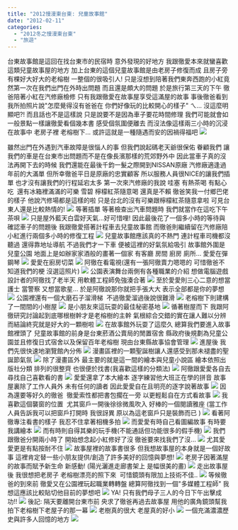 ```yaml
---
title: "2012慢漫東台東: 兒童故事館"
date: "2012-02-11"
categories: 
  - "2012冬之慢漫東台東"
  - "旅遊"
---
```


台東故事館是這回在找台東市的民宿時 意外發現的好地方 我跟徹愛本來就蠻喜歡這類兒童故事屋的地方 加上台東的這個兒童故事館是由老房子修復而成 且房子旁有棵好大好大的老榕樹 一整個的很吸引人! 只是沒想到陪著我們東奔西跑的小紅竟然第一次在我們出門在外時出問題 而且還是頗大的問題 於是旅行第三天的下午 徹爸陪著小紅在汽修廠檢修 只有我跟徹愛在故事屋享受這滿屋的故事 事後徹爸看到我所拍照片說"怎麼覺得沒有爸爸在 你們好像玩的比較開心的樣子" ㄟ... 沒這麼明顯吧?! 而且話也不是這樣說 只是說要不是因為車子要花時間修理 我們可能就會如一般景點一樣讓徹愛看個幾本書 感受個氛圍便離去 而沒法像這樣兩三小時的沉浸在故事中 老房子裡 老榕樹下... 或許這就是一種隨遇而安的因禍得福吧 ![](images/6723428711_bb94b20dda.jpg) 

雖然出門在外遇到汽車故障是很惱人的事 但我們說起碼老天爺很保佑 眷顧我們 讓我們的車是在台東市出問題而不是在像長濱那樣的荒郊野外中 因此當車子真的沒法再開下去的時候 我們還能在最後千鈞一髮之際開到NISSAN原廠 汽修廠適逢過年前的大滿單 但所幸徹爸平日是原廠的忠實顧客 所以服務人員很NICE的讓我們插單 也才沒有讓我們的行程延宕太多 第一次來汽修廠的我說 哇塞 有熱茶喝 有點心吃  還有冰箱裡滿滿的可樂 雪碧 檸檬紅茶隨意喝 還真是不賴 徹爸笑我一付鄉巴佬的樣子 他說汽修場都是這樣的啦 只是台北的沒有可樂跟檸檬紅茶隨意拿啦 可見台東人還是比較熱情的! ![](images/6723430751_5a62da5a3e.jpg) 等著插單 等著檢查出汽車問題時 我們就當作在這吃下午茶唄 ![](images/6723430907_756a4b6fd0.jpg) 只是屋外藍天白雲好天氣...好可惜哩! 因此最後花了一個多小時的等待與確認車子的問題後 我跟徹愛搭著計程車去兒童故事館 而徹爸則繼續留在汽修廠陪小紅進行兩個多小時的修復工程 ![](images/6723430595_91c220136a.jpg) 兒童故事館應該真的不熱門 連計程車司機都沒聽過 還得靠地址導航 不過我們才一下車 便被這裡的好氣氛給吸引 故事館外圍是兒童公園 地面上是如辦家家酒般的畫著一個家 有客廳 房間 廚房 廁所... 愛愛在彈鋼琴 ![](images/6723430421_2c729be69b.jpg) 愛愛在廚房切菜 ![](images/6723430055_5646edcc94.jpg) 阿徹在看電視(還有一張阿徹賣力嗯嗯的 可惜徹爸不知道我們的梗 沒選這照片) ![](images/6723430263_8a0a0c6a8f.jpg) 公園表演舞台兩側有各種職業的介紹 想做電腦遊戲設計者的阿徹找了老半天 用軟體工程師免強湊合著 ![](images/6723429747_56b30204d6.jpg) 至於愛愛則三心二意的想當護士 當警察 又想當歌星... 於是阿徹說那你就把手張大大 表示全部都是你的夢想 ![](images/6723429539_86f3f18d02.jpg) 公園裡還有一個大磨石子溜滑梯  不過徹愛溜過後說很難滑 ![](images/6723429369_a58a93df38.jpg) 老榕樹下則建構了一間間的小樹屋 ![](images/6723429059_0c5f035176.jpg) 是小朋友來這玩耍的最佳秘密基地 ![](images/6723429233_eb7c54e2f1.jpg) 循著樹屋而下 我跟阿徹研究討論起到底哪根樹幹才是老榕樹的主幹 氣根綜合交錯的實在讓人難以分辨  而結論終究就是好大的一顆樹啦 ![](images/6723428917_28f2ede181.jpg) 在故事館外玩耍了這麼久 總算我們要進入故事館裡頭了 兒童故事館的前身是台東菸酒公賣局的閒置宿舍 縣政府後規劃為兒童公園並且修復日式宿舍以及保留百年老榕樹 現由台東縣故事協會管理 ![](images/6723428525_59bba5db42.jpg) 進屋後 我們先很快速地瀏覽館內分佈 ![](images/6723426077_d2c32d3324.jpg) 漫畫區裡的一顆聖誕樹讓人還感受到那未褪盡的聖誕節氣氛 ![](images/6723428371_00319aac91.jpg) 除了漫畫區外 最主要的就是這一間的繪本與兒童小說區 繪本依照出版社分類 排列的很整齊 也很便於找書(我喜歡這樣的分類法) ![](images/6723427899_0056f4b782.jpg) 阿徹跟愛愛各自去尋找自己喜歡看的書 ![](images/6723428197_3cedc576fa.jpg) 愛愛還拿了本大繪本 逐字練習他大班正在學的拼音 故事屋裏除了工作人員外 未有任何的讀者 因此愛愛自在且明亮的逐字說著故事 ![](images/6723428045_7dd50b421d.jpg) 因為還要等好久的徹爸  徹愛索性都把書包擱在一旁 以更輕鬆自在方式看故事 ![](images/6723426947_372d9cf77a.jpg) 我喜歡這個襲窗的位置  尤其窗戶一開後徐徐微風吹入 好棒的一個閱讀雅座 (當工作人員告訴我可以把窗戶打開時 我很訝異 原以為這老窗戶只是裝飾而已 ) ![](images/6723427065_c6a07f6a6b.jpg) 看著阿徹專注看書的樣子 我忍不住拿著相機多拍 ![](images/6723427547_7dcc831cec.jpg) 而愛愛有時自己看圖編故事 有時要我講繪本 ![](images/6723427223_1285373a1c.jpg) 而有時則自得其樂的玩手機(不能通話但功能很多的假手機) ![](images/6723426437_efa8129f74.jpg) 我們跟徹爸分開兩小時了 開始想念起小紅修好了沒 徹爸要來找我們了沒... ![](images/6723426583_2981e307fc.jpg) 尤其愛愛更是有點按耐不住 ![](images/6723426789_58cd8664b1.jpg) 故事屋裡的故事書很多 但我想故事屋的本身就是一個好故事 這裡肯定替一些小朋友提供/創造了許多美好的回憶與夢想! ![](images/6723425917_afe23b9690.jpg) 老房子因著滿屋的故事而賦予新生命 新感動! (陽光灑進走廊書架上 是幅很美的畫) ![](images/6723426279_540a6a05e4.jpg) 走出故事屋後 我很想把老房子 老榕樹漂亮的照下來  可惜鏡頭有限加上技術不佳.. ![](images/6723425455_42a545b8b7.jpg) 等候徹爸的到來前 徹愛又在公園裡玩起職業轉轉盤 總算阿徹找到一個"多媒體工程師" 我想這應該比較貼切他目前的夢想吧 ![](images/6723425617_c35e4be485.jpg) YA! 只有我們母子三人的今日下午出擊成功!! ![](images/6723425251_af28686581.jpg) 後記: 隔天要離開台東市前 央求了徹爸再過去故事屋 用他的廣角鏡頭幫我拍下老榕樹下老屋子的那一幕 ![](images/6728593987_19fd0e5ff3.jpg) 老樹真的很大 老屋真的好小 ![](images/6728593183_279f8feee0.jpg) 一個充滿濃濃歷史與許多人回憶的地方 ![](images/6728594401_738db37c13.jpg)
